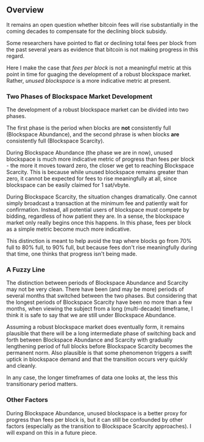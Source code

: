 ## Overview

It remains an open question whether bitcoin fees will rise substantially in the coming decades to compensate for the declining block subsidy.

Some researchers have pointed to flat or declining total fees per block from the past several years as evidence that bitcoin is not making progress in this regard.

Here I make the case that _fees per block_ is not a meaningful metric at this point in time for guaging the development of a robust blockspace market. Rather, _unused blockspace_ is a more indicative metric at present.


### Two Phases of Blockspace Market Development

The development of a robust blockspace market can be divided into two phases.

The first phase is the period when blocks are **not** consistently full (Blockspace Abundance), and the second phrase is when blocks **are** consistently full (Blockspace Scarcity).

During Blockspace Abundance (the phase we are in now), unused blockspace is much more indicative metric of progress than fees per block - the more it moves toward zero, the closer we get to reaching Blockspace Scarcity. This is because while unused blockspace remains greater than zero, it cannot be expected for fees to rise meaningfully at all, since blockspace can be easily claimed for 1 sat/vbyte.

During Blockspace Scarcity, the situation changes dramatically. One cannot simply broadcast a transaction at the minimum fee and patiently wait for confirmation. Instead, all potential users of blockspace must compete by bidding, regardless of how patient they are. In a sense, the blockspace market only really begins once this happens. In this phase, fees per block as a simple metric become much more indicative.

This distinction is meant to help avoid the trap where blocks go from 70% full to 80% full, to 90% full, but because fees don't rise meaningfully during that time, one thinks that progress isn't being made. 


### A Fuzzy Line

The distinction between periods of Blockspace Abundance and Scarcity may not be very clean. There have been (and may be more) periods of several months that switched between the two phases. But considering that the longest periods of Blockspace Scarcity have been no more than a few months, when viewing the subject from a long (multi-decade) timeframe, I think it is safe to say that we are still under Blockspace Abundance.

Assuming a robust blockspace market does eventually form, it remains plausible that there will be a long intermediate phase of switching back and forth between Blockspace Abundance and Scarcity with gradually lengthening period of full blocks before Blockspace Scarcity becomes the permanent norm. Also plausible is that some phenomenon triggers a swift uptick in blockspace demand and that the transition occurs very quickly and cleanly.

In any case, the longer timeframes of data one looks at, the less this transitionary period matters.


### Other Factors

During Blockspace Abundance, unused blockspace is a better proxy for progress than fees per block is, but it can still be confounded by other factors (especially as the transition to Blockspace Scarcity approaches). I will expand on this in a future piece.
